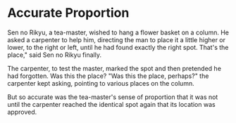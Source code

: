 # Accurate Proportion

Sen no Rikyu, a tea-master, wished to hang a flower basket on a column. He asked a carpenter to help him, directing the man to place it a little higher or lower, to the right or left, until he had found exactly the right spot. That's the place," said Sen no Rikyu finally.

The carpenter, to test the master, marked the spot and then pretended he had forgotten. Was this the place? "Was this the place, perhaps?" the carpenter kept asking, pointing to various places on the column.

But so accurate was the tea-master's sense of proportion that it was not until the carpenter reached the identical spot again that its location was approved.
